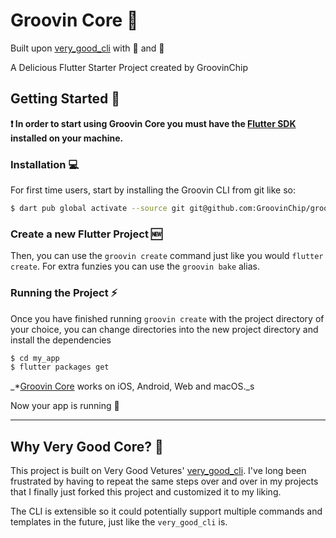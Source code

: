# Groovin Core 🍪

Built upon [very_good_cli](https://github.com/VeryGoodOpenSource/very_good_cli) with 💙 and 🍪

A Delicious Flutter Starter Project created by GroovinChip

## Getting Started 🚀

**❗ In order to start using Groovin Core you must have the [Flutter SDK][flutter_install_link] installed on your machine.**

### Installation 💻

For first time users, start by installing the Groovin CLI from git like so:

```sh
$ dart pub global activate --source git git@github.com:GroovinChip/groovin_cli.git
```

### Create a new Flutter Project 🆕

Then, you can use the `groovin create` command just like you would `flutter create`. For extra funzies you can use the `groovin bake` alias.

### Running the Project ⚡

Once you have finished running `groovin create` with the project directory of your choice, you can change directories into the new project directory and install the dependencies

```sh
$ cd my_app
$ flutter packages get
```

_\*[Groovin Core](https://github.com/GroovinChip/groovin_core) works on iOS, Android, Web and macOS._s

Now your app is running 🎉

---

## Why Very Good Core? 🤔

This project is built on Very Good Vetures' [very_good_cli](https://github.com/VeryGoodOpenSource/very_good_cli). I've long been frustrated by having to repeat the same steps over and over in my projects that I finally just forked this project and customized it to my liking.

The CLI is extensible so it could potentially support multiple commands and templates in the future, just like the `very_good_cli` is.


[firebase_analytics_link]: https://firebase.google.com/products/analytics
[flutter_install_link]: https://flutter.dev/docs/get-started/install
[flutter_localizations_link]: https://api.flutter.dev/flutter/flutter_localizations/flutter_localizations-library.html
[internationalization_link]: https://flutter.dev/docs/development/accessibility-and-localization/internationalization
[github_actions_link]: https://docs.github.com/en/actions/learn-github-actions
[logo]: https://raw.githubusercontent.com/VeryGoodOpenSource/very_good_analysis/main/assets/vgv_logo.png
[scalable_best_practices_blog_link]: https://verygood.ventures/blog/scalable-best-practices?utm_source=github&utm_medium=banner&utm_campaign=CLI
[sentry_link]: https://sentry.io
[very_good_analysis_link]: https://pub.dev/packages/very_good_analysis
[very_good_core_link]: very_good_core.md
[very_good_coverage_link]: https://github.com/marketplace/actions/very-good-coverage
[very_good_cli_link]: https://pub.dev/packages/very_good_cli
[very_good_create]: https://raw.githubusercontent.com/VeryGoodOpenSource/very_good_cli/main/doc/assets/very_good_create.png
[very_good_testing_blog_link]: https://verygood.ventures/blog/guide-to-flutter-testing?utm_source=github&utm_medium=banner&utm_campaign=CLI
[very_good_ventures_link]: https://verygood.ventures/?utm_source=github&utm_medium=banner&utm_campaign=core
